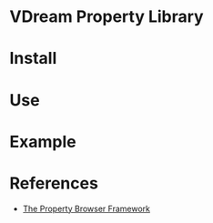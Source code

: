 VDream Property Library
=======================

# Install

# Use

# Example

# References
  * [The Property Browser Framework](http://doc.qt.digia.com/qq/qq18-propertybrowser.html)

